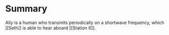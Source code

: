 # Summary
Ally is a human who transmits periodically on a shortwave frequency, which [[Seth]] is able to hear aboard [[Station 6]]. 